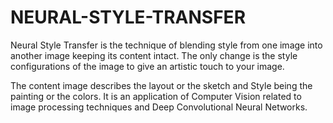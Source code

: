 # NEURAL-STYLE-TRANSFER
Neural Style Transfer is the technique of blending style from one image into another image keeping its content intact. The only change is the style configurations of the image to give an artistic touch to your image.

The content image describes the layout or the sketch and Style being the painting or the colors. It is an application of Computer Vision related to image processing techniques and Deep Convolutional Neural Networks.
